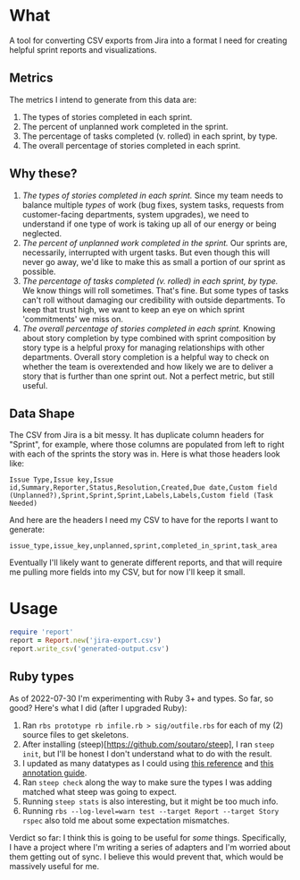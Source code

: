 # What

A tool for converting CSV exports from Jira into a format I need for
creating helpful sprint reports and visualizations.

## Metrics

The metrics I intend to generate from this data are:

1. The types of stories completed in each sprint.
2. The percent of unplanned work completed in the sprint.
3. The percentage of tasks completed (v. rolled) in each sprint, by type.
4. The overall percentage of stories completed in each sprint.

## Why these?

1. *The types of stories completed in each sprint.* Since my team
   needs to balance multiple _types_ of work (bug fixes, system tasks,
   requests from customer-facing departments, system upgrades), we
   need to understand if one type of work is taking up all of our
   energy or being neglected.
2. *The percent of unplanned work completed in the sprint.* Our
   sprints are, necessarily, interrupted with urgent tasks. But even
   though this will never go away, we'd like to make this as small a
   portion of our sprint as possible.
3. *The percentage of tasks completed (v. rolled) in each sprint, by
   type.* We know things will roll sometimes. That's fine. But some
   types of tasks can't roll without damaging our credibility with
   outside departments. To keep that trust high, we want to keep an
   eye on which sprint 'commitments' we miss on.
4. *The overall percentage of stories completed in each sprint.*
   Knowing about story completion by type combined with sprint
   composition by story type is a helpful proxy for managing
   relationships with other departments. Overall story completion is a
   helpful way to check on whether the team is overextended and how
   likely we are to deliver a story that is further than one sprint
   out. Not a perfect metric, but still useful.

## Data Shape

The CSV from Jira is a bit messy. It has duplicate column headers for
"Sprint", for example, where those columns are populated from left to
right with each of the sprints the story was in. Here is what those
headers look like:

``` csv
Issue Type,Issue key,Issue id,Summary,Reporter,Status,Resolution,Created,Due date,Custom field (Unplanned?),Sprint,Sprint,Sprint,Labels,Labels,Custom field (Task Needed)
```

And here are the headers I need my CSV to have for the reports I want
to generate:

``` csv
issue_type,issue_key,unplanned,sprint,completed_in_sprint,task_area
```

Eventually I'll likely want to generate different reports, and that
will require me pulling more fields into my CSV, but for now I'll keep
it small.

# Usage

```ruby
require 'report'
report = Report.new('jira-export.csv')
report.write_csv('generated-output.csv')
```

## Ruby types

As of 2022-07-30 I'm experimenting with Ruby 3+ and types. So far, so good? Here's what I did (after I upgraded Ruby):

1. Ran `rbs prototype rb infile.rb > sig/outfile.rbs` for each of my (2) source files to get skeletons.
2. After installing (steep)[https://github.com/soutaro/steep], I ran `steep init`, but I'll be honest I don't understand what to do with the result.
3. I updated as many datatypes as I could using [this reference](https://github.com/ruby/rbs/blob/master/docs/syntax.md) and [this annotation guide](https://github.com/soutaro/steep/blob/master/manual/annotations.md).
4. Ran `steep check` along the way to make sure the types I was adding matched what steep was going to expect.
5. Running `steep stats` is also interesting, but it might be too much info.
6. Running `rbs --log-level=warn test --target Report --target Story rspec` also told me about some expectation mismatches.

Verdict so far: I think this is going to be useful for _some_ things. Specifically, I have a project where I'm writing a series of adapters and I'm worried about them getting out of sync. I believe this would prevent that, which would be massively useful for me.
